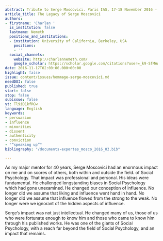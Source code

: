 ```yaml
---
abstract: Tribute to Serge Moscovici. Paris IAS, 17-18 November 2016 - Session 1
article_title: The Legacy of Serge Moscovici
authors:
- firstname: 'Charlan '
  is_institution: false
  lastname: Nemeth
  positions_and_institutions:
  - institution: University of California, Berkeley, USA
    positions:
    - ''
  social_channels:
    website: http://charlannemeth.com/
    google_scholar: https://scholar.google.com/citations?user=_k9-SfMAAAAJ&hl=en
date: 2016-11-17T02:00:00.000+00:00
highlight: false
issue: content/issues/hommage-serge-moscovici.md
needDOI: false
published: true
start: false
stop: false
subissue: false
yt: Tl9iD1kfRGw
language: English
keywords:
- persuasion
- influence
- minorities
- dissent
- authenticity
- conviction
- "“speaking up”"
bibliography: "/documents-exportes_mosco_2016_03.bib"

---
```

As my major mentor for 40 years, Serge Moscovici had an enormous impact on me and on scores of others, both within and outside the field. of Social Psychology. That impact was professional and personal. His ideas were fundamental. He challenged longstanding biases in Social Psychology which had gone unexamined. He changed our conception of influence. No longer did we assume that liking and influence went hand in hand. No longer did we assume that influence flowed from the strong to the weak. No longer were we ignorant of the hidden aspects of influence.

Serge’s impact was not just intellectual. He changed many of us, those of us who were fortunate enough to know him and those who came to know him through his published works. He was one of the giants of Social Psychology, with a reach far beyond the field of Social Psychology, and an impact that remains.

<Youtube yt="Tl9iD1kfRGw" caption="The legacy of Serge Moscovici" start="false" stop="false"></Youtube>